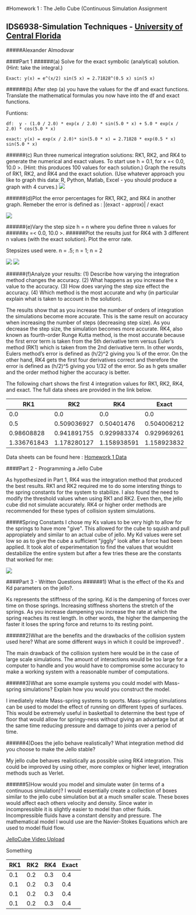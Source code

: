 #Homework 1 : The Jello Cube (Continuous Simulation Assignment
## IDS6938-Simulation Techniques - [University of Central Florida](http://www.ist.ucf.edu/grad/)

#####Alexander Almodovar

####Part 1
######(a) Solve for the exact symbolic (analytical) solution. (Hint: take the integral.)
~~~
Exact: y(x) = e^(x/2) sin(5 x) = 2.71828^(0.5 x) sin(5 x)
~~~
######(b) After step (a) you have the values for the df and exact functions. Translate the mathematical formulas you now have into the df and exact functions.

Funtions: 
~~~
df:  y - (1.0 / 2.0) * exp(x / 2.0) * sin(5.0 * x) + 5.0 * exp(x / 2.0) * cos(5.0 * x)
~~~
~~~
exact: y(x) = exp(x / 2.0)* sin(5.0 * x) = 2.71828 * exp(0.5 * x) sin(5.0 * x)
~~~
######(c) Run three numerical integration solutions: RK1, RK2, and RK4 to generate the numerical and exact values. To start use h = 0.1, for x =< 0.0, 10.0 >. (Hint: this produces 100 values for each solution.) Graph the results of RK1, RK2, and RK4 and the exact solution. (Use whatever approach you like to graph this data: R, Python, Matlab, Excel - you should produce a graph with 4 curves.)
![](images/NumericalIntegrationValues.PNG?raw=true)

######(d)Plot the error percentages for RK1, RK2, and RK4 in another graph. Remeber the error is defined as : |(exact - approx)| / exact

![](images/PercentErrorIntegration.PNG?raw=true)

######(e)Vary the step size h = n where you define three n values for 
######x =< 0.0, 10.0 >.
######Plot the results just for RK4 with 3 different n values (with the exact solution). Plot the error rate.

Stepsizes used were. n = .5; n = 1; n = 2

![](images/VaryingStepsizes.PNG?raw=true)
![](images/PercentErrorforVaryingSteps.PNG?raw=true)

######(f)Analyze your results: (1) Describe how varying the integration method changes the accuracy. (2) What happens as you increase the x value to the accuracy. (3) How does varying the step size effect the accuracy. (4) Which method is the most accurate and why (in particular explain what is taken to account in the solution).

The results show that as you increase the number of orders of integration the simulations become more accurate. This is the same result on accuracy when increasing the number of steps (decreasing step size). As you decrease the step size, the simulation becomes more accurate. RK4, also known as fourth-order Runge Kutta method, is the most accurate because the first error term is taken from the 5th derivative term versus Euler’s method (RK1)  which is taken from the 2nd derivative term. In other words, Eulers method’s error is defined as (h/2)^2 giving you ¼ of the error. On the other hand, RK4 gets the first four derivatives correct and therefore the error is defined as (h/2)^5 giving you 1/32 of the error. So as h gets smaller and the order method higher the accuracy is better.

The following chart shows the first 4 integration values for RK1, RK2, RK4, and exact. The full data shees are provided in the link below.

| RK1  | RK2 | RK4 | Exact |
| ------------- | ------------- | ------------- | ------------- |
| 0.0  | 0.0 | 0.0 | 0.0 |
| 0.5  | 0.509036927  | 0.50401476| 0.504006212 | 
| 0.98608828  | 0.941891755 | 0.929983374 | 0.929969261 | 
| 1.336761843  | 1.178280127 | 1.158938591 | 1.158923832 | 
Data sheets can be found here : [Homework 1 Data](IntegrationData.xls)

####Part 2 - Programming a Jello Cube

As hypothesized in Part 1, RK4 was the integration method that produced the best results. RK1 and RK2 required me to do some intersting things to the spring constants for the system to stabilize. I also found the need to modify the threshold values when using RK1 and RK2. Even then, the jello cube did not simulate accurately. RK4 or higher order methods are recommended for these types of collision system simulations. 

#####Spring Constants
I chose my Ks values to be very high to allow for the springs to have more "give". This allowed for the cube to squish and pull appropiately and similar to an actual cube of jello. My Kd values were set low so as to give the cube a sufficient "jiggly" look after a force had been applied. It took alot of experimentation to find the values that wouldnt destabilize the entire system but after a few tries these are the constants that worked for me:

![](images/SpringConstants.PNG?raw=true)

####Part 3 - Written Questions
######1) What is the effect of the Ks and Kd parameters on the jello?.

Ks represents the stiffness of the spring. Kd is the dampening of forces over time on those springs. Increasing stiffness shortens the stretch of the springs. As you increase dampening you increase the rate at which the spring reaches its rest length. In other words,  the higher the dampening the faster it loses the spring force and returns to its resting point.

######2)What are the benefits and the drawbacks of the collision system used here? What are some different ways in which it could be improved? .

The main drawback of the collision system here would be in the case of large scale simulations. The amount of interactions would be too large for a computer to handle and you would have to compromise some accuracy to make a working system with a reasonable number of computations.

######3)What are some example systems you could model with Mass-spring simulations? Explain how you would you construct the model.

I imediately relate Mass-spring systems to sports. Mass-spring simulations can be used to model the effect of running on different types of surfaces. This would be extremely useful in basketball to determine the best type of floor that would allow for springy-ness without giving an advantage but at the same time reducing pressure and damage to joints over a period of time.

######4)Does the jello behave realistically? What integration method did you choose to make the Jello stable?

My jello cube behaves realistically as possible using RK4 integration. This could be improved by using other, more complex or higher level, integration methods such as Verlet.

######5)How would you model and simulate water (in terms of a continuous simulation)? 
I would essentially create a collection of boxes similar to the jello cube simulation but at a much smaller scale. These boxes would affect each others velocity and density. Since water in incompressible it is slightly easier to model than other fluids. Incompressible fluids have a constant density and pressure. The mathematical model I would use are the Navier-Stokes Equations which are used to model fluid flow. 

[JelloCube Video Upload](https://youtu.be/3DZxEv-z7JM)




Something

| RK1  | RK2 | RK4 | Exact |
| ------------- | ------------- | ------------- | ------------- |
| 0.1  | 0.2 | 0.3 | 0.4 |
| 0.1  | 0.2 | 0.3 | 0.4 | 
| 0.1  | 0.2 | 0.3 | 0.4 | 
| 0.1  | 0.2 | 0.3 | 0.4 | 
